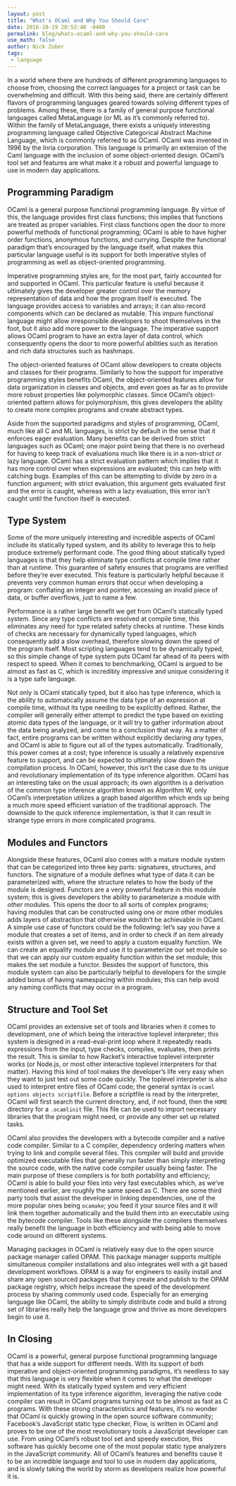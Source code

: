 ```yaml
---
layout: post
title: "What's OCaml and Why You Should Care"
date: 2016-10-19 20:53:40 -0400
permalink: blog/whats-ocaml-and-why-you-should-care
use_math: false
author: Nick Zuber
tags:
 - language
---
```


In a world where there are hundreds of different programming languages to
choose from, choosing the correct languages for a project or task can be
overwhelming and difficult. With this being said, there are certainly different
flavors of programming languages geared towards solving different types of
problems. Among these, there is a family of general purpose functional
languages called MetaLanguage (or ML as it’s commonly referred to). Within the
family of MetaLanguage, there exists a uniquely interesting programming
language called Objective Categorical Abstract Machine Language, which is
commonly referred to as OCaml. OCaml was invented in 1996 by the Inria
corporation. This language is primarily an extension of the Caml language
with the inclusion of some object-oriented design. OCaml’s tool set and
features are what make it a robust and powerful language to use in modern day
applications.

## Programming Paradigm

OCaml is a general purpose functional programming language. By virtue of this,
the language provides first class functions; this implies that functions are
treated as proper variables. First class functions open the door to more
powerful methods of functional programming; OCaml is able to have higher order
functions, anonymous functions, and currying. Despite the functional paradigm
that’s encouraged by the language itself, what makes this particular language
useful is its support for both imperative styles of programming as well as
object-oriented programming.

Imperative programming styles are, for the most part, fairly accounted for and
supported in OCaml. This particular feature is useful because it ultimately
gives the developer greater control over the memory representation of data and
how the program itself is executed. The language provides access to variables
and arrays; it can also record components which can be declared as mutable.
This impure functional language might allow irresponsible developers to shoot
themselves in the foot, but it also add more power to the language. The
imperative support allows OCaml program to have an extra layer of data control,
which consequently opens the door to more powerful abilities such as iteration
and rich data structures such as hashmaps.

The object-oriented features of OCaml allow developers to create objects and
classes for their programs. Similarly to how the support for imperative
programming styles benefits OCaml, the object-oriented features allow for data
organization in classes and objects, and even goes as far as to provide more
robust properties like polymorphic classes. Since OCaml’s object-oriented
pattern allows for polymorphism, this gives developers the ability to create
more complex programs and create abstract types.

Aside from the supported paradigms and styles of programming, OCaml, much like
all C and ML languages, is strict by default in the sense that it enforces
eager evaluation. Many benefits can be derived from strict languages such as
OCaml; one major point being that there is no overhead for having to keep track
of evaluations much like there is in a non-strict or lazy language. OCaml has a
strict evaluation pattern which implies that it has more control over when
expressions are evaluated; this can help with catching bugs. Examples of this
can be attempting to divide by zero in a function argument; with strict
evaluation, this argument gets evaluated first and the error is caught, whereas
with a lazy evaluation, this error isn’t caught until the function itself is
executed.

## Type System

Some of the more uniquely interesting and incredible aspects of OCaml include
its statically typed system, and its ability to leverage this to help produce
extremely performant code. The good thing about statically typed languages is
that they help eliminate type conflicts at compile time rather than at runtime.
This guarantee of safety ensures that programs are verified before they’re ever
executed. This feature is particularly helpful because it prevents very
common human errors that occur when developing a program: conflating an integer
and pointer, accessing an invalid piece of data, or buffer overflows, just to
name a few.

Performance is a rather large benefit we get from OCaml’s statically typed
system. Since any type conflicts are resolved at compile time, this eliminates
any need for type related safety checks at runtime. These kinds of checks are
necessary for dynamically typed languages, which consequently add a slow
overhead, therefore slowing down the speed of the program itself. Most
scripting languages tend to be dynamically typed, so this simple change of
type system puts OCaml far ahead of its peers with respect to speed. When it
comes to benchmarking, OCaml is argued to be almost as fast as C, which is
incredibly impressive and unique considering it is a type safe language.

Not only is OCaml statically typed, but it also has type inference, which is
the ability to automatically assume the data type of an expression at compile
time, without its type needing to be explicitly defined. Rather, the compiler
will generally either attempt to predict the type based on existing atomic data
types of the language, or it will try to gather information about the data
being analyzed, and come to a conclusion that way. As a matter of fact, entire
programs can be written without explicitly declaring _any_ types, and OCaml is
able to figure out all of the types automatically. Traditionally, this power
comes at a cost; type inference is usually a relatively expensive feature to
support, and can be expected to ultimately slow down the compilation process.
In OCaml, however, this isn’t the case due to its unique and revolutionary
implementation of its type inference algorithm. OCaml has an interesting take
on the usual approach; its own algorithm is a derivation of the common type
inference algorithm known as Algorithm W, only OCaml’s interpretation utilizes
a graph based algorithm which ends up being a much more speed efficient
variation of the traditional approach. The downside to the quick inference
implementation, is that it can result in strange type errors in more
complicated programs.

## Modules and Functors

Alongside these features, OCaml also comes with a mature module system that can
be categorized into three key parts: signatures, structures, and functors. The
signature of a module defines what type of data it can be parameterized with,
where the structure relates to how the body of the module is designed. Functors
are a very powerful feature in this module system; this is gives developers the
ability to parameterize a module with _other_ modules. This opens the door
to all sorts of complex programs; having modules that can be constructed using
one or more other modules adds layers of abstraction that otherwise wouldn’t be
achievable in OCaml. A simple use case of functors could be the following:
let’s say you have a module that creates a set of items, and in order to check
if an item already exists within a given set, we need to apply a custom
equality function. We can create an equality module and use it to parameterize
our set module so that we can apply our custom equality function within the set
module; this makes the set module a functor. Besides the support of functors,
this module system can also be particularly helpful to developers for the
simple added bonus of having namespacing within modules; this can help avoid
any naming conflicts that may occur in a program.

## Structure and Tool Set

OCaml provides an extensive set of tools and libraries when it comes to
development, one of which being the interactive toplevel interpreter; this
system is designed in a read-eval-print loop where it repeatedly reads
expressions from the input, type checks, compiles, evaluates, then prints the
result. This is similar to how Racket’s interactive toplevel interpreter
works (or Node.js, or most other interactive toplevel interpreters for that
matter). Having this kind of tool makes the developer’s life very easy when
they want to just test out some code quickly. The toplevel interpreter is also
used to interpret entire files of OCaml code; the general syntax is `ocaml
options objects scriptfile`. Before a scriptfile is read by the interpreter,
OCaml will first search the current directory, and, if not found, then the
`HOME` directory for a `.ocamlinit` file. This file can be used to import
necessary libraries that the program might need, or provide any other set up
related tasks.

OCaml also provides the developers with a bytecode compiler and a native code
compiler. Similar to a C compiler, dependency ordering matters when trying to
link and compile several files. This compiler will build and provide optimized
executable files that generally run faster than simply interpreting the source
code, with the native code compiler usually being faster. The main purpose
of these compilers is for both portability and efficiency; OCaml is able to
build your files into very fast executables which, as we’ve mentioned earlier,
are roughly the same speed as C. There are some third party tools that
assist the developer in linking dependencies, one of the more popular ones
being `ocamake`; you feed it your source files and it will link them together
automatically and the build them into an executable using the bytecode
compiler. Tools like these alongside the compilers themselves really benefit
the language in both efficiency and with being able to move code around on
different systems.

Managing packages in OCaml is relatively easy due to the open source package
manager called OPAM. This package manager supports multiple simultaneous
compiler installations and also integrates well with a git based development
workflows. OPAM is a way for engineers to easily install and share any open
sourced packages that they create and publish to the OPAM package registry,
which helps increase the speed of the development process by sharing commonly
used code. Especially for an emerging language like OCaml, the ability to
simply distribute code and build a strong set of libraries really help the
language grow and thrive as more developers begin to use it.

## In Closing

OCaml is a powerful, general purpose functional programming language that has a
wide support for different needs. With its support of both imperative and
object-oriented programming paradigms, it’s needless to say that this language
is very flexible when it comes to what the developer might need. With its
statically typed system and very efficient implementation of its type inference
algorithm, leveraging the native code compiler can result in OCaml programs
turning out to be almost as fast as C programs. With these strong
characteristics and features, it’s no wonder that OCaml is quickly growing in
the open source software community; Facebook’s JavaScript static type checker,
Flow, is written in OCaml and proves to be one of the most revolutionary
tools a JavaScript developer can use. From using OCaml’s robust tool set and
speedy execution, this software has quickly become one of the most popular
static type analyzers in the JavaScript community. All of OCaml’s features and
benefits cause it to be an incredible language and tool to use in modern day
applications, and is slowly taking the world by storm as developers realize how
powerful it is.
